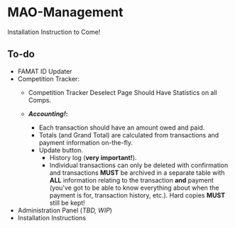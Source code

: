 # MAO-Management

Installation Instruction to Come!

## To-do

- FAMAT ID Updater
- Competition Tracker:
    - Competition Tracker Deselect Page Should Have Statistics on all Comps.
    
    - **_Accounting!_:**
        - Each transaction should have an amount owed and paid.
        - Totals (and Grand Total) are calculated from transactions and payment information on-the-fly.
        - Update button.
            - History log (**very important!**).
            - Individual transactions can only be deleted with confirmation and transactions **MUST** be archived in a
              separate table with **ALL** information relating to the transaction **and** payment (you've got to be able
              to know everything about when the payment is for, transaction history, etc.). Hard copies **MUST** still
              be kept!
- Administration Panel (_TBD, WIP_)
- Installation Instructions
